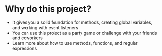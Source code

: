 # Why do this project?

- It gives you a solid foundation for methods, creating global variables, and working with event listeners
- You can use this project as a party game or challenge with your friends and coworkers
- Learn more about how to use methods, functions, and regular expressions
